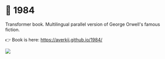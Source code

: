 # 📕 1984

Transformer book. Multilingual parallel version of George Orwell's famous fiction.

👉 Book is here: https://averkij.github.io/1984/

![](https://i.imgur.com/obbz7YU.png)